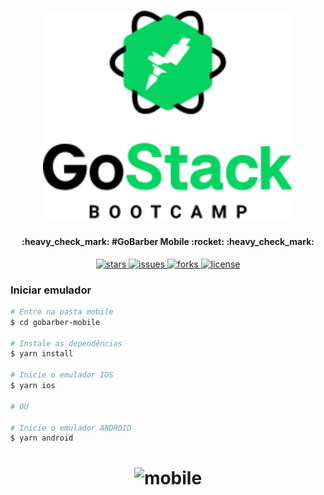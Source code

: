 <h1 align="center">
    <img alt="gobarber-mobile" title="#gobarber-mobile" src=".github/assets/go-stack.png" width="400px" />
</h1>

<h4 align="center">
	:heavy_check_mark: #GoBarber Mobile :rocket: :heavy_check_mark:
</h4>

<p align="center">

  <a href="https://github.com/fnoquiq/gobarber-mobile/stargazers">
    <img alt="stars" src="https://img.shields.io/github/stars/fnoquiq/gobarber-mobile">
  </a>

  <a href="https://github.com/fnoquiq/gobarber-mobile/issues">
    <img alt="issues" src="https://img.shields.io/github/issues/fnoquiq/gobarber-mobile">
  </a>

  <a href="https://github.com/fnoquiq/gobarber-mobile/network/members">
    <img alt="forks" src="https://img.shields.io/github/forks/fnoquiq/gobarber-mobile">
  </a>

  <a href="https://github.com/fnoquiq/gobarber-mobile/blob/master/LICENSE">
    <img alt="license" src="https://img.shields.io/github/license/fnoquiq/gobarber-mobile">
  </a>

</p>

### Iniciar emulador

```bash
# Entre na pasta mobile
$ cd gobarber-mobile

# Instale as dependências
$ yarn install

# Inicie o emulador IOS
$ yarn ios

# OU

# Inicie o emulador ANDROID
$ yarn android

```

<h1 align="center">
    <img alt="mobile" title="mobile" src=".github/assets/mobile.gif" />
</h1>

